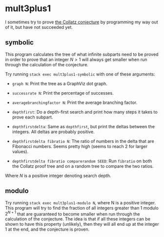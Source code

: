 # mult3plus1

I sometimes try to prove [the Collatz
conjecture](https://en.wikipedia.org/wiki/Collatz_conjecture) by
programming my way out of it, but have not succeeded yet.


## symbolic

This program calculates the tree of what infinite subparts need to be
proved in order to prove that an integer $N > 1$ will always get smaller
when run through the calculation of the conjecture.

Try running `stack exec mult3plus1-symbolic` with one of these arguments:

  - `graph N`: Print the tree as a GraphViz dot graph.

  - `successrate N`: Print the percentage of successes.

  - `averagebranchingfactor N`: Print the average branching factor.

  - `depthfirst`: Do a depth-first search and print how many steps it
    takes to prove each subpart.

  - `depthfirstdelta`: Same as `depthfirst`, but print the deltas
    between the integers.  All deltas are probably positive.

  - `depthfirstdelta fibratio N`: The ratio of numbers in the delta that
    are Fibonacci numbers.  Seems pretty high (seems to reach 2 for
    larger values).

  - `depthfirstdelta fibratio comparerandom SEED`: Run `fibratio` on
    both the Collatz proof tree and on a random tree to compare the
    two ratios.

Where $N$ is a positive integer denoting search depth.


## modulo

Try running `stack exec mult3plus1-modulo N`, where N is a positive
integer.  This program will try to find the fraction of all integers
greater than 1 modulo $2^{N+1}$ that are guaranteed to become smaller
when run through the calculation of the conjecture.  The idea is that if
all these integers can be shown to have this property (unlikely), then
they will all end up at the integer 1 at the end, and the conjecture is
proven.

